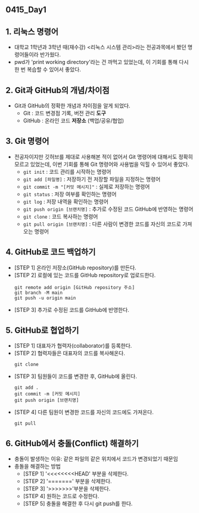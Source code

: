 ## 0415_Day1

## 1. 리눅스 명령어

- 대학교 1학년과 3학년 때(재수강) <리눅스 시스템 관리>라는 전공과목에서 봤던 명령어들이라 반가웠다.
- pwd가 'print working directory'라는 건 까먹고 있었는데, 이 기회를 통해 다시 한 번 복습할 수 있어서 좋았다.

## 2. Git과 GitHub의 개념/차이점

- Git과 GitHub의 정확한 개념과 차이점을 알게 되었다.
  - Git : 코드 변경점 기록, 버전 관리 **도구**
  - GitHub : 온라인 코드 **저장소** (백업/공유/협업)

## 3. Git 명령어

- 전공자이지만 깃허브를 제대로 사용해본 적이 없어서 Git 명령어에 대해서도 정확히 모르고 있었는데, 이번 기회를 통해 Git 명령어와 사용법을 익힐 수 있어서 좋았다.
  - `git init` : 코드 관리를 시작하는 명령어
  - `git add [파일명]` : 저장하기 전 저장할 파일을 지정하는 명령어
  - `git commit -m "[커밋 메시지]"` : 실제로 저장하는 명령어
  - `git status` : 저장 여부를 확인하는 명령어
  - `git log` : 저장 내역을 확인하는 명령어
  - `git push origin [브랜치명]` : 추가로 수정된 코드 GitHub에 반영하는 명령어
  - `git clone` : 코드 복사하는 명령어
  - `git pull origin [브랜치명]` : 다른 사람이 변경한 코드를 자신의 코드로 가져오는 명령어

## 4. GitHub로 코드 백업하기

- [STEP 1] 온라인 저장소(GitHub repository)를 만든다.
- [STEP 2] 로컬에 있는 코드를 GitHub repository로 업로드한다.
  ```
  git remote add origin [GitHub repository 주소]
  git branch -M main
  git push -u origin main
  ```
- [STEP 3] 추가로 수정된 코드를 GitHub에 반영한다.

## 5. GitHub로 협업하기

- [STEP 1] 대표자가 협력자(collaborator)를 등록한다.
- [STEP 2] 협력자들은 대표자의 코드를 복사해온다.
  ```
  git clone
  ```
- [STEP 3] 팀원들이 코드를 변경한 후, GitHub에 올린다.
  ```
  git add .
  git commit -m [커밋 메시지]
  git push origin [브랜치명]
  ```
- [STEP 4] 다른 팀원이 변경한 코드를 자신의 코드에도 가져온다.
  ```
  git pull
  ```

## 6. GitHub에서 충돌(Conflict) 해결하기
- 충돌이 발생하는 이유: 같은 파일의 같은 위치에서 코드가 변경되었기 때문임
- 충돌을 해결하는 방법
  - [STEP 1] '<<<<<<<<HEAD' 부분을 삭제한다.
  - [STEP 2] '=======' 부분을 삭제한다.
  - [STEP 3] '>>>>>>>'부분을 삭제한다.
  - [STEP 4] 원하는 코드로 수정한다.
  - [STEP 5] 충돌을 해결한 후 다시 git push를 한다.